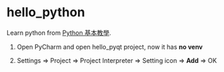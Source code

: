 # hello_python
Learn python from [Python 基本教學](https://clay-atlas.com/blog/2019/07/29/python-%e5%9f%ba%e6%9c%ac%e6%95%99%e5%ad%b8%e4%b8%80-%e4%b8%8b%e8%bc%89%e5%ae%89%e8%a3%9d%ef%bc%8c%e7%84%b6%e5%be%8c-hello-world/).

1. Open PyCharm and open hello_pyqt project, now it has **no venv**

2. Settings => Project => Project Interpreter => Setting icon => **Add** => OK
